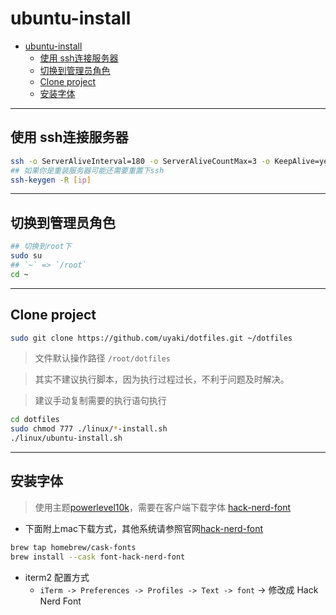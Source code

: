 # ubuntu-install

- [ubuntu-install](#ubuntu-install)
  - [使用 ssh连接服务器](#使用-ssh连接服务器)
  - [切换到管理员角色](#切换到管理员角色)
  - [Clone project](#clone-project)
  - [安装字体](#安装字体)

---

## 使用 ssh连接服务器
```bash
ssh -o ServerAliveInterval=180 -o ServerAliveCountMax=3 -o KeepAlive=yes [user]@[ip]
## 如果你是重装服务器可能还需要重置下ssh
ssh-keygen -R [ip]
```

---

## 切换到管理员角色

```bash
## 切换到root下
sudo su
## `~` => `/root`
cd ~
```

---

## Clone project

```bash
sudo git clone https://github.com/uyaki/dotfiles.git ~/dotfiles
```

> 文件默认操作路径 `/root/dotfiles`

> 其实不建议执行脚本，因为执行过程过长，不利于问题及时解决。

> 建议手动复制需要的执行语句执行

```bash
cd dotfiles
sudo chmod 777 ./linux/*-install.sh
./linux/ubuntu-install.sh
```

---

## 安装字体

> 使用主题[powerlevel10k](https://github.com/romkatv/powerlevel10k)，需要在客户端下载字体 [hack-nerd-font](https://github.com/ryanoasis/nerd-fonts)

- 下面附上mac下载方式，其他系统请参照官网[hack-nerd-font](https://github.com/ryanoasis/nerd-fonts)

```bash
brew tap homebrew/cask-fonts
brew install --cask font-hack-nerd-font
```
- iterm2 配置方式
  - `iTerm -> Preferences -> Profiles -> Text -> font` -> 修改成 Hack Nerd Font
